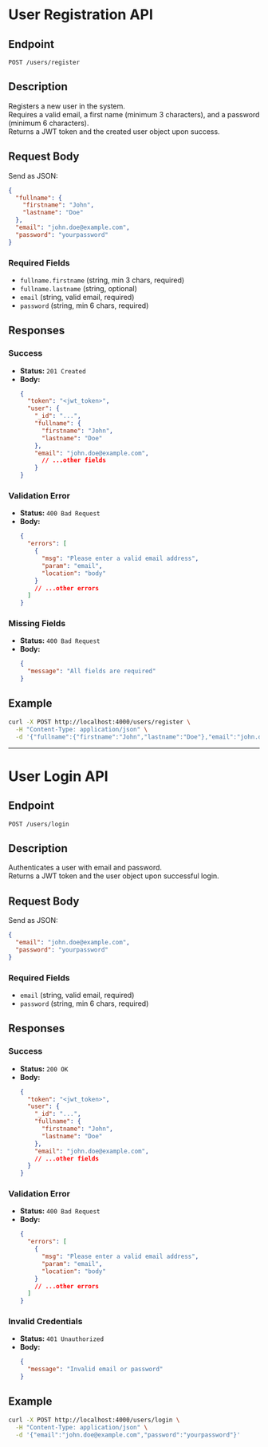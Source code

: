 # User Registration API

## Endpoint

`POST /users/register`

## Description

Registers a new user in the system.  
Requires a valid email, a first name (minimum 3 characters), and a password (minimum 6 characters).  
Returns a JWT token and the created user object upon success.

## Request Body

Send as JSON:

```json
{
  "fullname": {
    "firstname": "John",
    "lastname": "Doe"
  },
  "email": "john.doe@example.com",
  "password": "yourpassword"
}
```

### Required Fields

- `fullname.firstname` (string, min 3 chars, required)
- `fullname.lastname` (string, optional)
- `email` (string, valid email, required)
- `password` (string, min 6 chars, required)

## Responses

### Success

- **Status:** `201 Created`
- **Body:**
  ```json
  {
    "token": "<jwt_token>",
    "user": {
      "_id": "...",
      "fullname": {
        "firstname": "John",
        "lastname": "Doe"
      },
      "email": "john.doe@example.com",
        // ...other fields
      }
  }
  ```

### Validation Error

- **Status:** `400 Bad Request`
- **Body:**
  ```json
  {
    "errors": [
      {
        "msg": "Please enter a valid email address",
        "param": "email",
        "location": "body"
      }
      // ...other errors
    ]
  }
  ```

### Missing Fields

- **Status:** `400 Bad Request`
- **Body:**
  ```json
  {
    "message": "All fields are required"
  }
  ```

## Example

```sh
curl -X POST http://localhost:4000/users/register \
  -H "Content-Type: application/json" \
  -d '{"fullname":{"firstname":"John","lastname":"Doe"},"email":"john.doe@example.com","password":"yourpassword"}'
```

---

# User Login API

## Endpoint

`POST /users/login`

## Description

Authenticates a user with email and password.  
Returns a JWT token and the user object upon successful login.

## Request Body

Send as JSON:

```json
{
  "email": "john.doe@example.com",
  "password": "yourpassword"
}
```

### Required Fields

- `email` (string, valid email, required)
- `password` (string, min 6 chars, required)

## Responses

### Success

- **Status:** `200 OK`
- **Body:**
  ```json
  {
    "token": "<jwt_token>",
    "user": {
      "_id": "...",
      "fullname": {
        "firstname": "John",
        "lastname": "Doe"
      },
      "email": "john.doe@example.com",
      // ...other fields
    }
  }
  ```

### Validation Error

- **Status:** `400 Bad Request`
- **Body:**
  ```json
  {
    "errors": [
      {
        "msg": "Please enter a valid email address",
        "param": "email",
        "location": "body"
      }
      // ...other errors
    ]
  }
  ```

### Invalid Credentials

- **Status:** `401 Unauthorized`
- **Body:**
  ```json
  {
    "message": "Invalid email or password"
  }
  ```

## Example

```sh
curl -X POST http://localhost:4000/users/login \
  -H "Content-Type: application/json" \
  -d '{"email":"john.doe@example.com","password":"yourpassword"}'
```